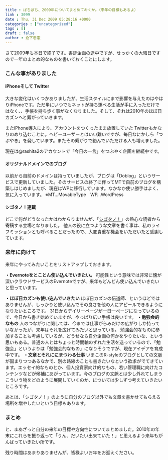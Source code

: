 ```yaml
---
title : ぼちぼち、2009年についてまとめておくか。（来年の目標もあるよ）
link : 3099
date : Thu, 31 Dec 2009 05:28:16 +0000
categories : ["uncategorized"]
tags : []
draft : false
author : 倉下忠憲
---
```


さて2009年も本日で終了です。書評企画の途中ですが、せっかくの大晦日ですので一年のまとめ的なものを書いておくことにします。

<h3>こんな事がありました</h3>
<h4>iPhoneそして Twitter</h4>
大きな変化はいくつかありましたが、生活スタイルにまで影響を与えたのはやはりiPhoneです。ただ単にいつでもネットが持ち運べる生活が手に入っただけではなく、、手帳を持ち歩く事がなくなりました。そして、それは2010年のほぼ日カズンへと繋がっていきます。

またiPhone導入により、アカウントをつくったまま放置していた Twitterもかなりのめり込むことに。ヘビーユーザーとはいい難いですが、毎日なにかしら「つぶやき」を発しています。またその繋がりで絡んでいただける人も増えました。

現在は@rashita2のアカウントで「今日の一言」をつぶやく企画を継続中です。

<h4>オリジナルドメインでのブログ</h4>
以前から自前のドメインは持っていましたが、ブログは「Doblog」というサービスで更新していました。そのサービスの終了に伴ってMTで自前のブログを構築しはじめましたが、現在はWPに移行しています。なかなか使い勝手はよく、気に入っています。
※MT…MovableType　WP…WordPress

<h4>シゴタノ！連載</h4>
どこで何がどうなったかはわからりませんが、「<a href="http://cyblog.jp/modules/weblogs/">シゴタノ！</a>」の熱心な読者から寄稿する立場となりました。
他人の役に立つような文章を書く事は、私のライフミッションとも呼べることだったので、大変貴重な機会をいただいたと感謝しています。

<h3>来年に向けて</h3>
来年にやってみたいことをリストアップしておきます。

<strong>・Evernoteをとことん使い込んでいきたい。</strong>
可能性という意味では非常に懐が深いクラウドサービスのEvernoteですが、来年もどんどん使い込んでいきたいと思っています。

<strong>・ほぼ日カズンも使い込んでいきたい</strong>
ほぼ日カズンの伝道師、というほどではありませんが、しっかりと使い込んでその良さを他の人にアピールできるようになりたいところです。
31日からデイリーページが一日一ページになっているので、今日から書き始めていますが、やっぱり広い手帳は良いです。
<strong>
・勉強会的なもの</strong>
人のつながりに関しては、今までは仕事がらみだけの広がりしか持っていなかったが、来年はそれを広げてみたいと思っている。
勉強会的なものに参加することも考慮しているが、どうせなら自分企画の何かをやりたいな、という思いもある。普通の人とはちょっと時間軸のずれた生活を送っているので、「勉強会」というよりは「勉強会的なもの」になりそうですが、現在アイデアを育成中です。
<strong>
・文章とそれににまつわる仕事</strong>
いまこのR-styleのブログとしての文脈が固まりつつあるなかで、別の路線のことも書きたいなという欲求がでてきています。エッセイ的なものとか、個人投資家向け的なもの、若い管理職に向けたコンテンツなどが候補にあがっています。今のブログの文脈とは少し外れてしまうこういう物をどのように展開していくのか、については少しずつ考えていきたいところです。

あとは、「シゴタノ！」のように自分のブログ以外でも文章を書かせてもらえる場所を増やしたいという目標もあります。

<h3>まとめ</h3>
と、まあざっと自分の来年の目標や方向性についてまとめました。2010年の年末にこれらを振り返って「うん、だいたい出来ていた！」と思えるよう来年もがんばっていきたい所です。

残り時間はあまりありませんが、皆様よいお年をお迎えください。

